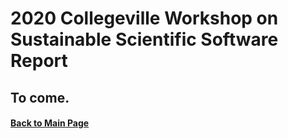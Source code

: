 # 2020 Collegeville Workshop on Sustainable Scientific Software Report

## To come.

#### [Back to Main Page](../../index.md)

